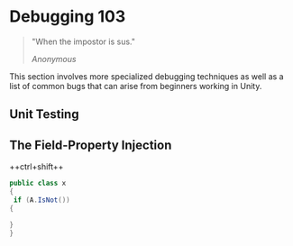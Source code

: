 # Debugging 103

> "When the impostor is sus."
> 
> <cite>Anonymous</cite>

This section involves more specialized debugging techniques as well as a list of common bugs that can arise from beginners working in Unity.

## Unit Testing

## The Field-Property Injection

++ctrl+shift++

```csharp
public class x
{
 if (A.IsNot())
{

}
}

```